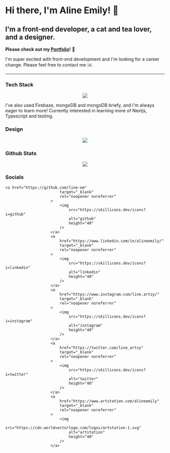 # Hi there, I'm Aline Emily! 👋
## I'm a front-end developer, a cat and tea lover, and a designer.

<!-- ![I'm currently learning front-end development.✨](https://cdna.artstation.com/p/users/covers/000/863/824/default/c6375184dd298ec4283b8cf7c96c42bb.jpg) -->

**Please check out my [Portfolio](https://line-em-portfolio.netlify.app/)!** 🎉

I'm super excited with front-end development and I'm looking for a career change. Please feel free to contact me ✉️

---
### Tech Stack
<p align="center">
    <img src="https://skillicons.dev/icons?i=js,html,css,react,nextjs,git,astro,styledcomponents,tailwind" />
</p>
I've also used Firebase, mongoDB and mongoDB briefy, and I'm always eager to learn more! Currently interested in learning more of Nextjs, Typescript and testing.

### Design
<p align="center">
    <img src="https://skillicons.dev/icons?i=ae,ai,ps,pr" />
</p>

### Github Stats  
<p align="center"><img src="https://github-readme-stats.vercel.app/api/top-langs/?username=line-em&hide_border=true&show_icons=true&theme=radical" /></p>

### Socials  
<p align="center">
   
	<a href="https://github.com/line-em"
							target="_blank"
							rel="noopener noreferrer"
						>
							<img
								src="https://skillicons.dev/icons?i=github"
								alt="github"
								height="40"
							/>
						</a>
						<a
							href="https://www.linkedin.com/in/alineemily/"
							target="_blank"
							rel="noopener noreferrer"
						>
							<img
								src="https://skillicons.dev/icons?i=linkedin"
								alt="linkedin"
								height="40"
							/>
						</a>
						<a
							href="https://www.instagram.com/line.artsy/"
							target="_blank"
							rel="noopener noreferrer"
						>
							<img
								src="https://skillicons.dev/icons?i=instagram"
								alt="instagram"
								height="40"
							/>
						</a>
						<a
							href="https://twitter.com/line_artsy"
							target="_blank"
							rel="noopener noreferrer"
						>
							<img
								src="https://skillicons.dev/icons?i=twitter"
								alt="twitter"
								height="40"
							/>
						</a>
						<a
							href="https://www.artstation.com/alineemily"
							target="_blank"
							rel="noopener noreferrer"
						>
							<img
								src="https://cdn.worldvectorlogo.com/logos/artstation-1.svg"
								alt="artstation"
								height="40"
							/>
						</a>
</p>
<!---

<div align="center">
  <table style="border-collapse:collapse;">
                <tr>
  <td valign="top" width="33%">
  
### Front-End   
<img style="margin: 10px" src="https://profilinator.rishav.dev/skills-assets/git-scm-icon.svg" alt="Git" height="50" />  
<img style="margin: 10px" src="https://profilinator.rishav.dev/skills-assets/html5-original-wordmark.svg" alt="HTML5" height="50" />  
<img style="margin: 10px" src="https://profilinator.rishav.dev/skills-assets/css3-original-wordmark.svg" alt="CSS3" height="50" />  
<img style="margin: 10px" src="https://profilinator.rishav.dev/skills-assets/javascript-original.svg" alt="JavaScript" height="50" />  
</td>
    <td valign="top" width="33%">
      
### Design
      
<img style="margin: 10px" src="https://profilinator.rishav.dev/skills-assets/figma-icon.svg" alt="Figma" height="50" />  
<img style="margin: 10px" src="https://profilinator.rishav.dev/skills-assets/adobe_illustrator-icon.svg" alt="Illustrator" height="50" />  
<img style="margin: 10px" src="https://profilinator.rishav.dev/skills-assets/adobeindesign.svg" alt="Adobe InDesign" height="50" />  
<img style="margin: 10px" src="https://profilinator.rishav.dev/skills-assets/adobepremierepro.png" alt="Premiere Pro" height="50" />  
<img style="margin: 10px" src="https://profilinator.rishav.dev/skills-assets/photoshop-plain.svg" alt="Photoshop" height="50" />  
<img style="margin: 10px" src="https://profilinator.rishav.dev/skills-assets/aftereffects.png" alt="After Effects" height="50" />  
</td>
<td valign="top" width="33%">

</div>



[![Top Langs](https://github-readme-stats.vercel.app/api/top-langs/?username=line-em)](https://github.com/anuraghazra/github-readme-stats)

![GitHub streak stats](https://github-readme-streak-stats.herokuapp.com/?user=line-em)  
👋 Hi, I’m @line-em
- 👀 I’m interested in ...
- 🌱 I’m currently learning ...
- 💞️ I’m looking to collaborate on ...
- 📫 How to reach me ...


line-em/line-em is a ✨ special ✨ repository because its `README.md` (this file) appears on your GitHub profile.
You can click the Preview link to take a look at your changes.
--->
